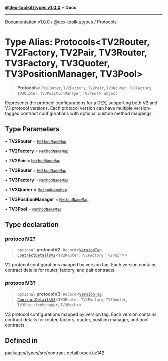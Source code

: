 [**@dex-toolkit/types v1.0.0**](../README.md) • **Docs**

***

[Documentation v1.0.0](../../../packages.md) / [@dex-toolkit/types](../README.md) / Protocols

# Type Alias: Protocols\<TV2Router, TV2Factory, TV2Pair, TV3Router, TV3Factory, TV3Quoter, TV3PositionManager, TV3Pool\>

> **Protocols**\<`TV2Router`, `TV2Factory`, `TV2Pair`, `TV3Router`, `TV3Factory`, `TV3Quoter`, `TV3PositionManager`, `TV3Pool`\>: `object`

Represents the protocol configurations for a DEX, supporting both V2 and V3 protocol versions.
Each protocol version can have multiple version-tagged contract configurations with optional custom method mappings.

## Type Parameters

• **TV2Router** = [`MethodNameMap`](../namespaces/UniswapRouterV2Types/type-aliases/MethodNameMap.md)

• **TV2Factory** = [`MethodNameMap`](../namespaces/UniswapFactoryV2Types/type-aliases/MethodNameMap.md)

• **TV2Pair** = [`MethodNameMap`](../namespaces/UniswapPairV2Types/type-aliases/MethodNameMap.md)

• **TV3Router** = [`MethodNameMap`](../namespaces/UniswapRouterV3Types/type-aliases/MethodNameMap.md)

• **TV3Factory** = [`MethodNameMap`](../namespaces/UniswapFactoryV3Types/type-aliases/MethodNameMap.md)

• **TV3Quoter** = [`MethodNameMap`](../namespaces/UniswapQuoterV3Types/type-aliases/MethodNameMap.md)

• **TV3PositionManager** = [`MethodNameMap`](../namespaces/UniswapPositionManagerV3Types/type-aliases/MethodNameMap.md)

• **TV3Pool** = [`MethodNameMap`](../namespaces/UniswapPoolV3Types/type-aliases/MethodNameMap.md)

## Type declaration

### protocolV2?

> `optional` **protocolV2**: `Record`\<[`VersionTag`](VersionTag.md), [`ContractDetailsV2`](ContractDetailsV2.md)\<`TV2Router`, `TV2Factory`, `TV2Pair`\>\>

V2 protocol configurations mapped by version tag.
Each version contains contract details for router, factory, and pair contracts.

### protocolV3?

> `optional` **protocolV3**: `Record`\<[`VersionTag`](VersionTag.md), [`ContractDetailsV3`](ContractDetailsV3.md)\<`TV3Router`, `TV3Factory`, `TV3Quoter`, `TV3PositionManager`, `TV3Pool`\>\>

V3 protocol configurations mapped by version tag.
Each version contains contract details for router, factory, quoter,
position manager, and pool contracts.

## Defined in

packages/types/src/contract-detail.types.ts:142
